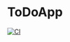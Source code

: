 # ToDoApp
[![CI](https://github.com/blackpanther10/ToDO/actions/workflows/ci.yaml/badge.svg?branch=dev)](https://github.com/blackpanther10/ToDO/actions/workflows/ci.yaml)